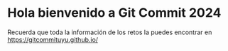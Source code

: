 # Hola bienvenido a Git Commit 2024

Recuerda que toda la información de los retos la puedes encontrar en https://gitcommituyu.github.io/
